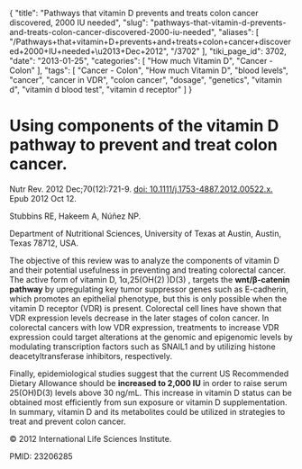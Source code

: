 {
    "title": "Pathways that vitamin D prevents and treats colon cancer discovered, 2000 IU needed",
    "slug": "pathways-that-vitamin-d-prevents-and-treats-colon-cancer-discovered-2000-iu-needed",
    "aliases": [
        "/Pathways+that+vitamin+D+prevents+and+treats+colon+cancer+discovered+2000+IU+needed+\u2013+Dec+2012",
        "/3702"
    ],
    "tiki_page_id": 3702,
    "date": "2013-01-25",
    "categories": [
        "How much Vitamin D",
        "Cancer - Colon"
    ],
    "tags": [
        "Cancer - Colon",
        "How much Vitamin D",
        "blood levels",
        "cancer",
        "cancer in VDR",
        "colon cancer",
        "dosage",
        "genetics",
        "vitamin d",
        "vitamin d blood test",
        "vitamin d receptor"
    ]
}


# Using components of the vitamin D pathway to prevent and treat colon cancer.

Nutr Rev. 2012 Dec;70(12):721-9. [doi: 10.1111/j.1753-4887.2012.00522.x.](https://doi.org/10.1111/j.1753-4887.2012.00522.x.) Epub 2012 Oct 12.

Stubbins RE, Hakeem A, Núñez NP.

Department of Nutritional Sciences, University of Texas at Austin, Austin, Texas 78712, USA.

The objective of this review was to analyze the components of vitamin D and their potential usefulness in preventing and treating colorectal cancer. The active form of vitamin D, 1α,25(OH(2) )D(3) , targets the  **wnt/β-catenin pathway**  by upregulating key tumor suppressor genes such as E-cadherin, which promotes an epithelial phenotype, but this is only possible when the vitamin D receptor (VDR) is present. Colorectal cell lines have shown that VDR expression levels decrease in the later stages of colon cancer. In colorectal cancers with low VDR expression, treatments to increase VDR expression could target alterations at the genomic and epigenomic levels by modulating transcription factors such as SNAIL1 and by utilizing histone deacetyltransferase inhibitors, respectively. 

Finally, epidemiological studies suggest that the current US Recommended Dietary Allowance should be  **increased to 2,000 IU**  in order to raise serum 25(OH)D(3) levels above 30 ng/mL. This increase in vitamin D status can be obtained most efficiently from sun exposure or vitamin D supplementation. In summary, vitamin D and its metabolites could be utilized in strategies to treat and prevent colon cancer.

© 2012 International Life Sciences Institute.

PMID:     23206285